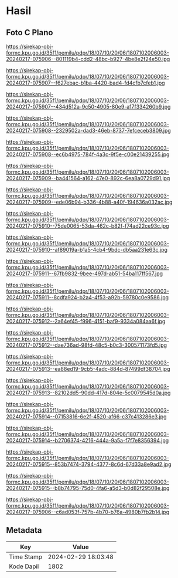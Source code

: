 # Hasil

## Foto C Plano

https://sirekap-obj-formc.kpu.go.id/35f1/pemilu/pdpr/18/07/10/20/06/1807102006003-20240217-075906--801119b4-cdd2-48bc-b927-4be8e2f24e50.jpg

https://sirekap-obj-formc.kpu.go.id/35f1/pemilu/pdpr/18/07/10/20/06/1807102006003-20240217-075907--f627ebac-b1ba-4420-bad4-fd4cfb7cfeb1.jpg

https://sirekap-obj-formc.kpu.go.id/35f1/pemilu/pdpr/18/07/10/20/06/1807102006003-20240217-075907--434d512a-9c50-4905-80e9-a17f334260b9.jpg

https://sirekap-obj-formc.kpu.go.id/35f1/pemilu/pdpr/18/07/10/20/06/1807102006003-20240217-075908--2329502a-dad3-46eb-8737-7efceceb3809.jpg

https://sirekap-obj-formc.kpu.go.id/35f1/pemilu/pdpr/18/07/10/20/06/1807102006003-20240217-075908--ec6b4975-784f-4a3c-9f5e-c00e21439255.jpg

https://sirekap-obj-formc.kpu.go.id/35f1/pemilu/pdpr/18/07/10/20/06/1807102006003-20240217-075909--ba441564-a162-47e0-892c-6ea8a0729d91.jpg

https://sirekap-obj-formc.kpu.go.id/35f1/pemilu/pdpr/18/07/10/20/06/1807102006003-20240217-075909--ede06b94-b336-4b88-a40f-194636a032ac.jpg

https://sirekap-obj-formc.kpu.go.id/35f1/pemilu/pdpr/18/07/10/20/06/1807102006003-20240217-075910--75de0065-53da-462c-b82f-f74ad22ce93c.jpg

https://sirekap-obj-formc.kpu.go.id/35f1/pemilu/pdpr/18/07/10/20/06/1807102006003-20240217-075910--af89019a-b1a5-4cb4-9bdc-db5aa231e63c.jpg

https://sirekap-obj-formc.kpu.go.id/35f1/pemilu/pdpr/18/07/10/20/06/1807102006003-20240217-075911--67fb9832-9bee-497d-ab51-54ba117ff567.jpg

https://sirekap-obj-formc.kpu.go.id/35f1/pemilu/pdpr/18/07/10/20/06/1807102006003-20240217-075911--8cdfa924-b2a4-4f53-a92b-59780c0e9586.jpg

https://sirekap-obj-formc.kpu.go.id/35f1/pemilu/pdpr/18/07/10/20/06/1807102006003-20240217-075912--2a64ef45-f996-4151-baf9-9334a084aa6f.jpg

https://sirekap-obj-formc.kpu.go.id/35f1/pemilu/pdpr/18/07/10/20/06/1807102006003-20240217-075912--dae736ad-98fd-48c5-b0c3-300571173fd5.jpg

https://sirekap-obj-formc.kpu.go.id/35f1/pemilu/pdpr/18/07/10/20/06/1807102006003-20240217-075913--ea88ed19-9cb5-4adc-884d-87499df38704.jpg

https://sirekap-obj-formc.kpu.go.id/35f1/pemilu/pdpr/18/07/10/20/06/1807102006003-20240217-075913--82102dd5-90dd-417d-804e-5c0079545d0a.jpg

https://sirekap-obj-formc.kpu.go.id/35f1/pemilu/pdpr/18/07/10/20/06/1807102006003-20240217-075914--07153816-6e2f-4520-af66-c37c413286e3.jpg

https://sirekap-obj-formc.kpu.go.id/35f1/pemilu/pdpr/18/07/10/20/06/1807102006003-20240217-075914--b2706374-4216-444a-9a5a-f7f7e8356394.jpg

https://sirekap-obj-formc.kpu.go.id/35f1/pemilu/pdpr/18/07/10/20/06/1807102006003-20240217-075915--853b7474-3794-4377-8c6d-67d33a8e9ad2.jpg

https://sirekap-obj-formc.kpu.go.id/35f1/pemilu/pdpr/18/07/10/20/06/1807102006003-20240217-075915--b8b74795-75d0-4fa6-a5d3-b0d82f29508e.jpg

https://sirekap-obj-formc.kpu.go.id/35f1/pemilu/pdpr/18/07/10/20/06/1807102006003-20240217-075906--c6ad053f-757b-4b70-b76a-4980b7fb2b14.jpg


## Metadata

| Key        | Value               |
| ---------- | ------------------- |
| Time Stamp | 2024-02-29 18:03:48 |
| Kode Dapil | 1802                |



